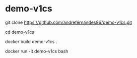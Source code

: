 # demo-v1cs

git clone https://github.com/andrefernandes86/demo-v1cs.git

cd demo-v1cs

docker build demo-v1cs .

docker run -it demo-v1cs bash
